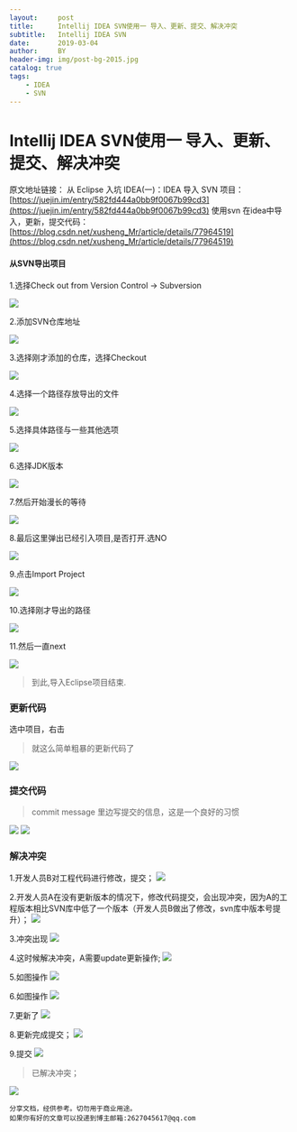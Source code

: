 ```yaml
---
layout:     post
title:      Intellij IDEA SVN使用一 导入、更新、提交、解决冲突
subtitle:   Intellij IDEA SVN
date:       2019-03-04
author:     BY
header-img: img/post-bg-2015.jpg
catalog: true
tags:
    - IDEA
    - SVN
---
```


# Intellij IDEA SVN使用一 导入、更新、提交、解决冲突

原文地址链接：
从 Eclipse 入坑 IDEA(一)：IDEA 导入 SVN 项目：[https://juejin.im/entry/582fd444a0bb9f0067b99cd3](https://juejin.im/entry/582fd444a0bb9f0067b99cd3)
使用svn 在idea中导入，更新，提交代码：[https://blog.csdn.net/xusheng_Mr/article/details/77964519](https://blog.csdn.net/xusheng_Mr/article/details/77964519)

#### 从SVN导出项目

1.选择Check out from Version Control -> Subversion

![](https://user-gold-cdn.xitu.io/2016/11/29/2e5218bcbf2efde8b5a33b1fde754926.png)

2.添加SVN仓库地址

![](https://user-gold-cdn.xitu.io/2016/11/29/a6c271f1e7c7bb9e5b9195058716e5e4.png)

3.选择刚才添加的仓库，选择Checkout

![](https://user-gold-cdn.xitu.io/2016/11/29/0e6e41fea09f1d6829d277c9b4b81c73.png)

4.选择一个路径存放导出的文件

![](https://user-gold-cdn.xitu.io/2016/11/29/b040dd60d1d7818481e177f19601b1f8.png)

5.选择具体路径与一些其他选项

![](https://user-gold-cdn.xitu.io/2016/11/29/539182ab93ee60ca1039333d1ec2d77e.png)

6.选择JDK版本

![](https://user-gold-cdn.xitu.io/2016/11/29/05b81672319f1038de1d471e9ccea0c4.png)

7.然后开始漫长的等待

![](https://user-gold-cdn.xitu.io/2016/11/29/8f40856197064873dd4ee82f213af211.png)

8.最后这里弹出已经引入项目,是否打开.选NO

![](https://user-gold-cdn.xitu.io/2016/11/29/108e80a81a85dec4826f045b91ac1ddb.png)

9.点击Import Project

![](https://user-gold-cdn.xitu.io/2016/11/29/49364a068d0d0162474082da70497b0b.png)

10.选择刚才导出的路径

![](https://user-gold-cdn.xitu.io/2016/11/29/a586db2d03e9cd3b3c226685b152db9f.png)

11.然后一直next

![](https://user-gold-cdn.xitu.io/2016/11/29/9108a7e9b1948da9cc3dad7929f870e4.png)

>到此,导入Eclipse项目结束.

### 更新代码
选中项目，右击
>就这么简单粗暴的更新代码了

![](https://alonemou.github.io/file/image/20170913113108977.png)

### 提交代码
>commit message 里边写提交的信息，这是一个良好的习惯
<img src="https://img-blog.csdn.net/20170913113711243">
<img src="https://img-blog.csdn.net/20170913113724219">

### 解决冲突
1.开发人员B对工程代码进行修改，提交；
![](https://alonemou.github.io/file/image/20181105172448287.png)

2.开发人员A在没有更新版本的情况下，修改代码提交，会出现冲突，因为A的工程版本相比SVN库中低了一个版本（开发人员B做出了修改，svn库中版本号提升）；
![](https://alonemou.github.io/file/image/20181105172605138.png)

3.冲突出现
![](https://alonemou.github.io/file/image/20181105172644987.png)

4.这时候解决冲突，A需要update更新操作;
![](https://alonemou.github.io/file/image/20181105173005673.png)

5.如图操作
![](https://alonemou.github.io/file/image/20181105173109631.png)

6.如图操作
![](https://alonemou.github.io/file/image/20181105173132770.png)

7.更新了
![](https://alonemou.github.io/file/image/20181105174638204.png)

8.更新完成提交；
![](https://alonemou.github.io/file/image/20181105174711450.png)

9.提交
![](https://alonemou.github.io/file/image/20181105174836968.png)

>已解决冲突；

![](https://alonemou.github.io/file/image/20181105174907935.png)



    分享文档，经供参考。切勿用于商业用途。
    如果你有好的文章可以投递到博主邮箱:2627045617@qq.com